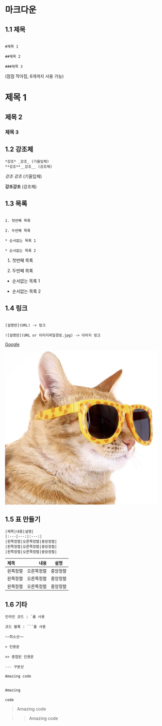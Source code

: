 # 마크다운

## 1.1 제목

```

#제목 1

##제목 2

###제목 3

```

(점점 작아짐, 6개까지 사용 가능)

# 제목 1

## 제목 2

### 제목 3

## 1.2 강조체

```
*강조* _강조_ (기울임체)
**강조**__강조__ (강조체)
```

*강조* _강조_ (기울임체)  

**강조**__강조__ (강조체)



## 1.3 목록



```

1. 첫번째 목록

2. 두번째 목록

* 순서없는 목록 1

* 순서없는 목록 2

```



1. 첫번째 목록

2. 두번째 목록

* 순서없는 목록 1

* 순서없는 목록 2



## 1.4 링크



```

[설명란](URL) -> 링크

![설명란](URL or 이미지파일경로.jpg) -> 이미지 링크

```



[Google](https://www.google.com)



![고양이 그림](../img/0.png)


## 1.5 표 만들기

```
|제목|내용|설명|
|:---|---:|:---:|
|왼쪽정렬|오른쪽정렬|중앙정렬|
|왼쪽정렬|오른쪽정렬|중앙정렬|
|왼쪽정렬|오른쪽정렬|중앙정렬|
```

|제목|내용|설명|
|:---|---:|:---:|
|왼쪽정렬|오른쪽정렬|중앙정렬|
|왼쪽정렬|오른쪽정렬|중앙정렬|
|왼쪽정렬|오른쪽정렬|중앙정렬|


## 1.6 기타




```
인라인 코드 : `를 사용

코드 블록 : ```를 사용

~~취소선~~

> 인용문

>> 중첩된 인용문

--- 구분선
```


`Amazing code`

```

Amazing

code

```

> Amazing code



>> Amazing code